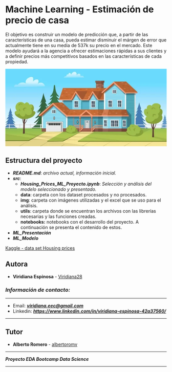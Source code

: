 # Machine Learning - Estimación de precio de casa
El objetivo es construir un modelo de predicción que, a partir de las características de una casa, pueda estimar disminuir el márgen de error que actualmente tiene en su media de 537k su precio en el mercado. Este modelo ayudará a la agencia a ofrecer estimaciones rápidas a sus clientes y a definir precios más competitivos basados en las características de cada propiedad.


<img src="/src/img/Image_2.png"/>


## **Estructura** del proyecto  
- ***README.md***: *archivo actual, información inicial.*
- ***src***:
    - ***Housing_Prices_ML_Proyecto.ipynb***: *Selección y análisis del modelo seleccionado y presentado.*
    - **data**: carpeta con los dataset procesados y no procesados.
    - **img**: carpeta con imágenes utilizadas y el excel que se uso para el análisis. 
    - **utils**: carpeta donde se encuentran los archivos con las librerías necesarias y las funciones creadas.
    - **notebooks:** notebooks con el desarrollo del proyecto. A continuación se presenta el contenido de estos.
- ***ML_Presentación***
- ***ML_Modelo***


[Kaggle - data set Housing prices](https://www.kaggle.com/datasets/sukhmandeepsinghbrar/housing-price-dataset?select=Housing.csv)

## Autora 

* **Viridiana Espinosa** - [Viridiana28](https://github.com/Viridiana28)

### *Información de contacto:*
___
* Email: ***viridiana.eec@gmail.com***
* Linkedin: ***https://www.linkedin.com/in/viridiana-espinosa-42a37560/***
---

## Tutor

* **Alberto Romero** - [albertoromv](https://github.com/albertoromv/) 


---
***Proyecto EDA Bootcamp Data Science***

---


